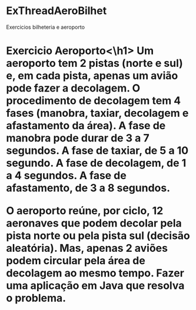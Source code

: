 # ExThreadAeroBilhet
Exercicios bilheteria e aeroporto

<h1>Exercicio Aeroporto<\h1>
Um aeroporto tem 2 pistas (norte e sul) e, em cada pista, apenas um
avião pode fazer a decolagem.
O procedimento de decolagem tem 4 fases (manobra, taxiar,
decolagem e afastamento da área).
A fase de manobra pode durar de 3 a 7 segundos. A fase de taxiar, de 5
a 10 segundo. A fase de decolagem, de 1 a 4 segundos. A fase de
afastamento, de 3 a 8 segundos.

O aeroporto reúne, por ciclo, 12 aeronaves que podem decolar pela
pista norte ou pela pista sul (decisão aleatória). Mas, apenas 2 aviões
podem circular pela área de decolagem ao mesmo tempo.
Fazer uma aplicação em Java que resolva o problema.
